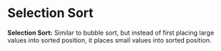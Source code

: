 # Selection Sort

**Selection Sort:** Similar to bubble sort, but instead of first placing large values into sorted position, it places small values into sorted position.